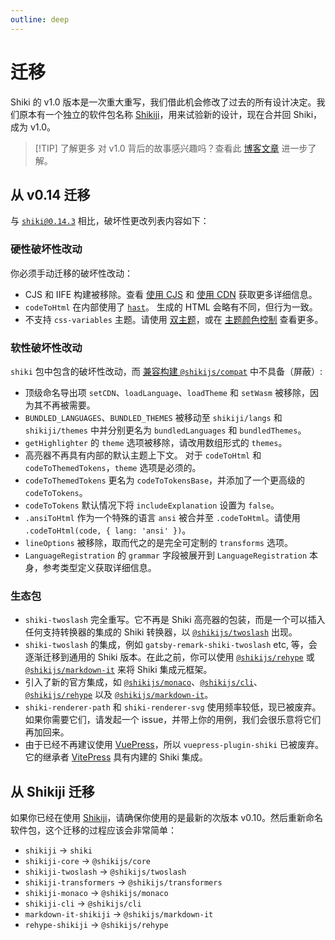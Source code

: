 ```yaml
---
outline: deep
---
```


# 迁移

Shiki 的 v1.0 版本是一次重大重写，我们借此机会修改了过去的所有设计决定。我们原本有一个独立的软件包名称 [Shikiji](https://github.com/antfu/shikiji)，用来试验新的设计，现在合并回 Shiki，成为 v1.0。

> [!TIP] 了解更多
> 对 v1.0 背后的故事感兴趣吗？查看此 [博客文章](https://nuxt.com/blog/shiki-v1) 进一步了解。

## 从 v0.14 迁移

与 [`shiki@0.14.3`](https://github.com/shikijs/shiki/releases/tag/v0.14.3) 相比，破坏性更改列表内容如下：

### 硬性破坏性改动

你必须手动迁移的破坏性改动：

- CJS 和 IIFE 构建被移除。查看 [使用 CJS](/guide/install#cjs-usage) 和 [使用 CDN](/guide/install#cdn-usage) 获取更多详细信息。
- `codeToHtml` 在内部使用了 [`hast`](https://github.com/syntax-tree/hast)。 生成的 HTML 会略有不同，但行为一致。
- 不支持 `css-variables` 主题。请使用 [双主题](/guide/dual-themes)，或在 [主题颜色控制](/guide/theme-colors) 查看更多。

### 软性破坏性改动

`shiki` 包中包含的破坏性改动，而 [兼容构建 `@shikijs/compat`](/guide/compat#compatibility-build) 中不具备（屏蔽）:

- 顶级命名导出项 `setCDN`、`loadLanguage`、`loadTheme` 和 `setWasm` 被移除，因为其不再被需要。
- `BUNDLED_LANGUAGES`、`BUNDLED_THEMES` 被移动至 `shikiji/langs` 和 `shikiji/themes` 中并分别更名为 `bundledLanguages` 和 `bundledThemes`。
- `getHighlighter` 的 `theme` 选项被移除，请改用数组形式的 `themes`。
- 高亮器不再具有内部的默认主题上下文。 对于 `codeToHtml` 和 `codeToThemedTokens`，`theme` 选项是必须的。
- `codeToThemedTokens` 更名为 `codeToTokensBase`，并添加了一个更高级的 `codeToTokens`。
- `codeToTokens` 默认情况下将 `includeExplanation` 设置为 `false`。
- `.ansiToHtml` 作为一个特殊的语言 `ansi` 被合并至 `.codeToHtml`。请使用 `.codeToHtml(code, { lang: 'ansi' })`。
- `lineOptions` 被移除，取而代之的是完全可定制的 `transforms` 选项。
- `LanguageRegistration` 的 `grammar` 字段被展开到 `LanguageRegistration` 本身，参考类型定义获取详细信息。

### 生态包

- `shiki-twoslash` 完全重写。它不再是 Shiki 高亮器的包装，而是一个可以插入任何支持转换器的集成的 Shiki 转换器，以 [`@shikijs/twoslash`](/packages/twoslash) 出现。
- `shiki-twoslash` 的集成，例如 `gatsby-remark-shiki-twoslash` etc, 等，会逐渐迁移到通用的 Shiki 版本。在此之前，你可以使用 [`@shikijs/rehype`](/packages/rehype) 或 [`@shikijs/markdown-it`](/packages/markdown-it) 来将 Shiki 集成元框架。
- 引入了新的官方集成，如 [`@shikijs/monaco`](/packages/monaco)、[`@shikijs/cli`](/packages/cli)、[`@shikijs/rehype`](/packages/rehype) 以及 [`@shikijs/markdown-it`](/packages/markdown-it)。
- `shiki-renderer-path` 和 `shiki-renderer-svg` 使用频率较低，现已被废弃。如果你需要它们，请发起一个 issue，并带上你的用例，我们会很乐意将它们再加回来。
- 由于已经不再建议使用 [VuePress](https://github.com/vuejs/vuepress#status)，所以 `vuepress-plugin-shiki` 已被废弃。它的继承者 [VitePress](https://vitepress.dev/) 具有内建的 Shiki 集成。

## 从 Shikiji 迁移

如果你已经在使用 [Shikiji](https://github.com/antfu/shikiji)，请确保你使用的是最新的次版本 v0.10。然后重新命名软件包，这个迁移的过程应该会非常简单：

- `shikiji` -> `shiki`
- `shikiji-core` -> `@shikijs/core`
- `shikiji-twoslash` -> `@shikijs/twoslash`
- `shikiji-transformers` -> `@shikijs/transformers`
- `shikiji-monaco` -> `@shikijs/monaco`
- `shikiji-cli` -> `@shikijs/cli`
- `markdown-it-shikiji` -> `@shikijs/markdown-it`
- `rehype-shikiji` -> `@shikijs/rehype`
